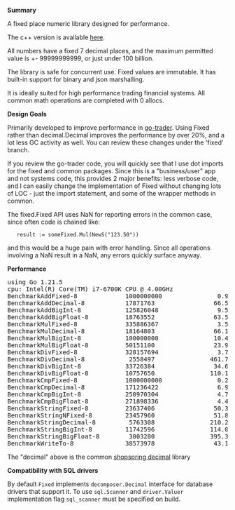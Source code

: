 **Summary**

A fixed place numeric library designed for performance.

The c++ version is available [here](https://github.com/robaho/cpp_fixed).

All numbers have a fixed 7 decimal places, and the maximum permitted value is +- 99999999999,
or just under 100 billion.

The library is safe for concurrent use. Fixed values are immutable. It has built-in support for binary and json marshalling.

It is ideally suited for high performance trading financial systems. All common math operations are completed with 0 allocs.

**Design Goals**

Primarily developed to improve performance in [go-trader](https://github.com/robaho/go-trader).
Using Fixed rather than decimal.Decimal improves the performance by over 20%, and a lot less GC activity as well.
You can review these changes under the 'fixed' branch.

If you review the go-trader code, you will quickly see that I use dot imports for the fixed and common packages. Since this
is a "business/user" app and not systems code, this provides 2 major benefits: less verbose code, and I can easily change the
implementation of Fixed without changing lots of LOC - just the import statement, and some of the wrapper methods in common.

The fixed.Fixed API uses NaN for reporting errors in the common case, since often code is chained like:
```
   result := someFixed.Mul(NewS("123.50"))
```
and this would be a huge pain with error handling. Since all operations involving a NaN result in a NaN,
 any errors quickly surface anyway.

**Performance** 

<pre>
using Go 1.21.5
cpu: Intel(R) Core(TM) i7-6700K CPU @ 4.00GHz
BenchmarkAddFixed-8             1000000000               0.9627 ns/op          0 B/op          0 allocs/op
BenchmarkAddDecimal-8           17871763                66.52 ns/op           80 B/op          2 allocs/op
BenchmarkAddBigInt-8            125826048                9.562 ns/op           0 B/op          0 allocs/op
BenchmarkAddBigFloat-8          18763552                63.51 ns/op           48 B/op          1 allocs/op
BenchmarkMulFixed-8             335886367                3.538 ns/op           0 B/op          0 allocs/op
BenchmarkMulDecimal-8           18164803                66.12 ns/op           80 B/op          2 allocs/op
BenchmarkMulBigInt-8            100000000               10.41 ns/op            0 B/op          0 allocs/op
BenchmarkMulBigFloat-8          50151100                23.93 ns/op            0 B/op          0 allocs/op
BenchmarkDivFixed-8             328157694                3.722 ns/op           0 B/op          0 allocs/op
BenchmarkDivDecimal-8            2558497               461.7 ns/op           384 B/op         12 allocs/op
BenchmarkDivBigInt-8            33726384                34.68 ns/op            8 B/op          1 allocs/op
BenchmarkDivBigFloat-8          10757650               110.1 ns/op            24 B/op          2 allocs/op
BenchmarkCmpFixed-8             1000000000               0.2519 ns/op          0 B/op          0 allocs/op
BenchmarkCmpDecimal-8           171236422                6.926 ns/op           0 B/op          0 allocs/op
BenchmarkCmpBigInt-8            250970304                4.791 ns/op           0 B/op          0 allocs/op
BenchmarkCmpBigFloat-8          271898336                4.428 ns/op           0 B/op          0 allocs/op
BenchmarkStringFixed-8          23637406                50.30 ns/op           24 B/op          1 allocs/op
BenchmarkStringNFixed-8         23457960                51.85 ns/op           24 B/op          1 allocs/op
BenchmarkStringDecimal-8         5763308               210.2 ns/op            56 B/op          4 allocs/op
BenchmarkStringBigInt-8         11742596               114.0 ns/op            16 B/op          1 allocs/op
BenchmarkStringBigFloat-8        3003280               395.3 ns/op           176 B/op          7 allocs/op
BenchmarkWriteTo-8              38573978                43.13 ns/op           27 B/op          0 allocs/op
</pre>

The "decimal" above is the common [shopspring decimal](https://github.com/shopspring/decimal) library

**Compatibility with SQL drivers**

By default `Fixed` implements `decomposer.Decimal` interface for database
drivers that support it. To use `sql.Scanner` and `driver.Valuer`
implementation flag `sql_scanner` must be specified on build.
